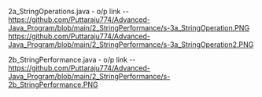 2a_StringOperations.java - o/p link -- https://github.com/Puttaraju774/Advanced-Java_Program/blob/main/2_StringPerformance/s-3a_StringOperation.PNG https://github.com/Puttaraju774/Advanced-Java_Program/blob/main/2_StringPerformance/s-3a_StringOperation2.PNG

2b_StringPerformance.java - o/p link -- https://github.com/Puttaraju774/Advanced-Java_Program/blob/main/2_StringPerformance/s-2b_StringPerformance.PNG
